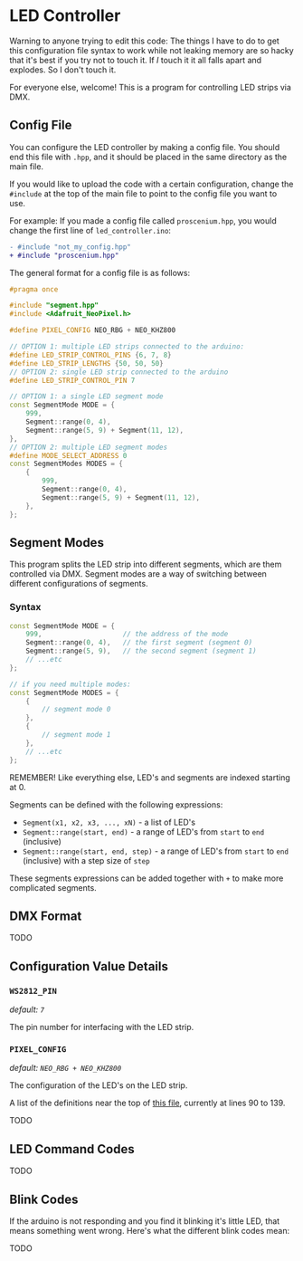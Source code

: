 # LED Controller

Warning to anyone trying to edit this code: The things I have to do to get this configuration file syntax to work while not leaking memory are so hacky that it's best if you try not to touch it. If _I_ touch it it all falls apart and explodes. So I don't touch it.

For everyone else, welcome! This is a program for controlling LED strips via DMX.

## Config File

You can configure the LED controller by making a config file. You should end this file with `.hpp`, and it should be placed in the same directory as the main file.

If you would like to upload the code with a certain configuration, change the `#include` at the top of the main file to point to the config file you want to use.

For example: If you made a config file called `proscenium.hpp`, you would change the first line of `led_controller.ino`:

```diff
- #include "not_my_config.hpp"
+ #include "proscenium.hpp"
```

The general format for a config file is as follows:

```cpp
#pragma once

#include "segment.hpp"
#include <Adafruit_NeoPixel.h>

#define PIXEL_CONFIG NEO_RBG + NEO_KHZ800

// OPTION 1: multiple LED strips connected to the arduino:
#define LED_STRIP_CONTROL_PINS {6, 7, 8}
#define LED_STRIP_LENGTHS {50, 50, 50}
// OPTION 2: single LED strip connected to the arduino
#define LED_STRIP_CONTROL_PIN 7

// OPTION 1: a single LED segment mode
const SegmentMode MODE = {
    999,
    Segment::range(0, 4),
    Segment::range(5, 9) + Segment(11, 12),
},
// OPTION 2: multiple LED segment modes
#define MODE_SELECT_ADDRESS 0
const SegmentModes MODES = {
    {
        999,
        Segment::range(0, 4),
        Segment::range(5, 9) + Segment(11, 12),
    },
};
```

## Segment Modes

This program splits the LED strip into different segments, which are them controlled via DMX. Segment modes are a way of switching between different configurations of segments.

### Syntax

```cpp
const SegmentMode MODE = {
    999,                    // the address of the mode
    Segment::range(0, 4),   // the first segment (segment 0)
    Segment::range(5, 9),   // the second segment (segment 1)
    // ...etc
};

// if you need multiple modes:
const SegmentMode MODES = {
    {
        // segment mode 0
    },
    {
        // segment mode 1
    },
    // ...etc
};
```

REMEMBER! Like everything else, LED's and segments are indexed starting at 0.

Segments can be defined with the following expressions:

-   `Segment(x1, x2, x3, ..., xN)` - a list of LED's
-   `Segment::range(start, end)` - a range of LED's from `start` to `end` (inclusive)
-   `Segment::range(start, end, step)` - a range of LED's from `start` to `end` (inclusive) with a step size of `step`

These segments expressions can be added together with `+` to make more complicated segments.

## DMX Format

TODO

## Configuration Value Details

### `WS2812_PIN`

_default: `7`_

The pin number for interfacing with the LED strip.

### `PIXEL_CONFIG`

_default: `NEO_RBG + NEO_KHZ800`_

The configuration of the LED's on the LED strip.

A list of the definitions near the top of [this file](https://github.com/adafruit/Adafruit_NeoPixel/blob/master/Adafruit_NeoPixel.h), currently at lines 90 to 139.

TODO

## LED Command Codes

TODO

## Blink Codes

If the arduino is not responding and you find it blinking it's little LED, that means something went wrong. Here's what the different blink codes mean:

TODO
